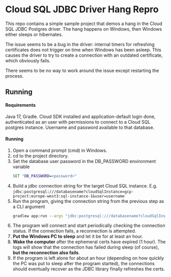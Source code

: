 # Cloud SQL JDBC Driver Hang Repro

This repo contains a simple sample project that demos a hang in the Cloud SQL JDBC Postgres driver.
The hang happens on Windows, then Windows either sleeps or hibernates.

The issue seems to be a bug in the driver: internal timers for refreshing certificates does not trigger
on time when Windows has been asleep. This causes the driver to try to create a connection with an outdated certificate, which obviously fails.

There seems to be no way to work around the issue except restarting the process.

## Running

#### Requirements
Java 17, Gradle. Cloud SDK installed and application-default login done, authenticated as an user with permissions to connect to a Cloud SQL postgres instance. Username and password available to that database.

#### Running

1. Open a command prompt (cmd) in Windows. 
1. cd to the project directory.
1. Set the database user password in the DB_PASSWORD environment variable
   ```cmd
   SET "DB_PASSWORD=<password>"
   ```
1. Build a jdbc connection string for the target Cloud SQL instance. E.g. `jdbc:postgresql:///databasename?cloudSqlInstance=gcp-project:europe-west3:sql-instance-1&user=username`
1. Run the program, giving the connection string from the previous step as a CLI argument
   ```cmd
   gradlew app:run --args "jdbc:postgresql:///databasename?cloudSqlInstance=gcp-project:europe-west3:sql-instance-1&user=username"
   ```
1. The program will connect and start periodically checking the connection status. If the connection fails, a reconnection is attempted.
1. **Put the Windows PC to sleep** and let it be for at least an hour.
1. **Wake the computer** after the ephemeral certs have expired (1 hour). The logs will show that the connection has failed during sleep (of course), **but the reconnection also fails**.
1. If the program is left alone for about an hour (depending on how quickly the PC was put to sleep after the program started), the connections should eventually recover as the JDBC library finally refreshes the certs.

